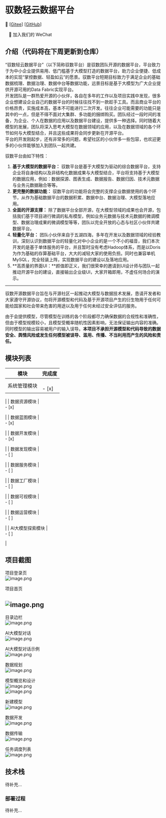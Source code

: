 <a name="ChatGLM3"></a>
# 驭数轻云数据平台

📃 [[Gitee](https://gitee.com/data_harness_cloud/data_harness-be)] [[GitHub](https://github.com/Roy01043/data_harness-be.git)]

     👋 加入我们的  WeChat 

<a name="61a3ec66"></a>
## 介绍（代码将在下周更新到仓库）

“驭数轻云数据平台”（以下简称驭数平台）是驭数团队开源的数据平台，平台致力于为中小企业提供易用、低门槛基于大模型打造的数据平台，助力企业便捷、低成本的实现“掌控数据、轻盈如云”的愿景。驭数平台短期目标致力于满足企业的基础数据梳理、数据治理、数据中台等数据功能，远景目标是基于大模型为广大企业提供开源可用的Data Fabric实现平台。<br />开发团队是一群热爱开源的小伙伴，各自在多年的工作以及项目实践中发现，很多企业想建设企业自己的数据平台的时候往往找不到一款趁手工具。而且商业平台的价格昂贵，实施成本高，基本不可能进行二次开发。往往企业可能需要的功能只是其中的一点，但是不得不面对大集群、多功能的捆绑购买。团队经过一段时间的准备，为企业、个人在数据的应用以及数据平台建设，提供多一种选择。同时随着大模型的发展，团队将深入思考大模型在数据领域的应用，以及在数据领域的各个环节如何与大模型结合，并且这些成果将会同步更新在开源平台。<br />平台的开发刚起步，还有非常多的问题，希望社区的小伙伴多一些包容，也欢迎更多的小伙伴能够加入到团队一起共建。

驭数平台由如下特性：

1. **基于大模型的数据平台：** 驭数平台是基于大模型为驱动的综合数据平台，支持企业将自身结构以及非结构化数据成果与大模型结合，平台将支持基于大模型的数据应用，例如：数据探源、图表生成、数据报告、数据归因、技术元数据与业务元数据融合等等。
2. **更完整的数据功能：** 驭数平台的功能将会完整的支撑企业数据使用的各个环节，从作为基础数据平台的数据积累、数据中台、数据治理、大模型落地应用。
3. **全面的开源支撑：** 除了数据平台全部开源，在大模型领域的成果也会开源，包括我们基于项目进行微调的私有模型，例如业务元数据与技术元数据的微调模型、数据治理成果的微调模型等等，团队以完全开放的心态与社区小伙伴共建数据平台。
4. **轻量化平台：** 团队小伙伴来自于五湖四海，多年在开发以及数据领域的经验教训，深刻认识到数据平台的轻量化对中小企业的是一个不小的福音，我们本次开发的是基于单体服务的平台，并且暂时没有考虑Hadoop体系，而是以Doris为作为基础的存算基础平台，大大的减轻大家的使用负担。同时也兼容单机MySQL，完全轻装上阵，实现数据平台的建设以及落地应用。
5. **高质量的界面UI：**颜值即正义，我们很荣幸的邀请到UI设计师与团队一起推动开源平台的建设，直接输出企业级UI，大家开箱即用，不虚任何场合的演示。

---

驭数开源数据平台旨在与开源社区一起推动大模型与数据技术发展，恳请开发者和大家遵守开源协议，勿将开源模型和代码及基于开源项目产生的衍生物用于任何可能给国家和社会带来危害的用途以及用于任何未经过安全评估的服务。

由于会提供模型，尽管模型在训练的各个阶段都尽力确保数据的合规性和准确性，但由于模型规模较小，且模型受概率随机性因素影响，无法保证输出内容的准确。同时模型的输出容易被用户的输入误导。**本项目不承担开源模型和代码导致的数据安全、舆情风险或发生任何模型被误导、滥用、传播、不当利用而产生的风险和责任。**
<a name="851f3dff"></a>
## 模块列表
| 模块 | 完成度 |
| --- | --- |
| 系统管理模块 | <br />- [x] 

 |
| 数据资源模块 | <br />- [x] 

 |
| 数据蓝图模块 | <br />- [x] 

 |
| 数据开发模块 | <br />- [x] 

 |
| 数据发现模块 | <br />- [ ] 

 |
| 数据服务模块 | <br />- [ ] 

 |
| 数据工厂模块 | <br />- [ ] 

 |
| 数据可视模块 | <br />- [ ] 

 |
| 数据运营模块 | <br />- [ ] 

 |
| AI大模型探索模块 | <br />- [ ] 

 |


<a name="844eea1b"></a>
## 项目截图

项目登录页<br />![image.png](https://cdn.nlark.com/yuque/0/2023/png/94862/1699102363782-2349d3f3-a6fb-463c-ac4a-620a1eb7a5b2.png#averageHue=%23e9ecf6&clientId=u50d661d9-c305-4&from=paste&height=968&id=u70cb7fef&originHeight=968&originWidth=1914&originalType=binary&ratio=1&rotation=0&showTitle=false&size=1178489&status=done&style=none&taskId=u1392ffc6-2a1d-417c-82d0-20dbc7608d0&title=&width=1914)

项目首页
<a name="551c3d12"></a>
## ![image.png](https://cdn.nlark.com/yuque/0/2023/png/94862/1699102403639-763f5163-09bb-4baa-bf64-8df40caf51f9.png#averageHue=%23d8dcf1&clientId=u50d661d9-c305-4&from=paste&height=964&id=u7697e1d9&originHeight=964&originWidth=1915&originalType=binary&ratio=1&rotation=0&showTitle=false&size=1084522&status=done&style=none&taskId=u019a9375-909f-4af6-b161-e813ecfb193&title=&width=1915)

目录边栏<br />![image.png](https://cdn.nlark.com/yuque/0/2023/png/94862/1699102556171-490c2afc-4337-4195-8e75-50e6a6a57312.png#averageHue=%239e9f9f&clientId=u50d661d9-c305-4&from=paste&height=963&id=u053ed3fb&originHeight=963&originWidth=1914&originalType=binary&ratio=1&rotation=0&showTitle=false&size=787756&status=done&style=none&taskId=u429a2595-840a-403a-aef5-d66e6211285&title=&width=1914)

AI大模型对话<br />![image.png](https://cdn.nlark.com/yuque/0/2023/png/94862/1699102686484-08710899-179f-463a-b36a-eaeab29f8e8e.png#averageHue=%23eff1f6&clientId=u50d661d9-c305-4&from=paste&height=964&id=ufbc5abd4&originHeight=964&originWidth=1917&originalType=binary&ratio=1&rotation=0&showTitle=false&size=252018&status=done&style=none&taskId=u5ee3ac8c-c8a6-42c1-8bed-8968da7a379&title=&width=1917)

AI大模型对话示例<br />![image.png](https://cdn.nlark.com/yuque/0/2023/png/94862/1699103667122-dcd6afd0-8187-4fa0-a188-6a5c9e263e9d.png#averageHue=%23e1e3e3&clientId=u50d661d9-c305-4&from=paste&height=964&id=u10d0c6f3&originHeight=964&originWidth=1919&originalType=binary&ratio=1&rotation=0&showTitle=false&size=213459&status=done&style=none&taskId=u88a2a83f-c568-45e7-8a77-33d74449396&title=&width=1919)

数据规划<br />![image.png](https://cdn.nlark.com/yuque/0/2023/png/94862/1699103730811-2628cff0-f8e3-4288-9786-8e0816b7c9b7.png#averageHue=%23eff2f4&clientId=u50d661d9-c305-4&from=paste&height=965&id=ubebd6203&originHeight=965&originWidth=1912&originalType=binary&ratio=1&rotation=0&showTitle=false&size=125573&status=done&style=none&taskId=ub18836d8-521d-4b50-ada0-5bfa60413ff&title=&width=1912)

模型概览和设计<br />![image.png](https://cdn.nlark.com/yuque/0/2023/png/94862/1699103847922-59e41f6d-50ca-4e60-b095-703c4f6ad245.png#averageHue=%23c1c3c1&clientId=u50d661d9-c305-4&from=paste&height=960&id=u6d4c1d2c&originHeight=960&originWidth=1913&originalType=binary&ratio=1&rotation=0&showTitle=false&size=172238&status=done&style=none&taskId=u3b4019a1-6cde-4a38-8ae9-6f5fed6c15b&title=&width=1913)<br />![image.png](https://cdn.nlark.com/yuque/0/2023/png/94862/1699103801977-24de1ea6-6f40-4757-9a40-4f3b57e10193.png#averageHue=%2380cf9b&clientId=u50d661d9-c305-4&from=paste&height=964&id=ud404ed07&originHeight=964&originWidth=1904&originalType=binary&ratio=1&rotation=0&showTitle=false&size=225447&status=done&style=none&taskId=ue3f36de8-e9d4-4ae8-ba7d-07783741b06&title=&width=1904)

新建模型<br />![image.png](https://cdn.nlark.com/yuque/0/2023/png/94862/1699103829368-ff768b18-5fc8-486e-be19-19da9ec4148f.png#averageHue=%23dbc95d&clientId=u50d661d9-c305-4&from=paste&height=957&id=udf1ad499&originHeight=957&originWidth=1907&originalType=binary&ratio=1&rotation=0&showTitle=false&size=150969&status=done&style=none&taskId=u484a6c74-b807-43c6-95c7-f9a3050dd5e&title=&width=1907)

数据开发<br />![image.png](https://cdn.nlark.com/yuque/0/2023/png/94862/1699103905036-4f0d98a5-6375-4f4c-a0c6-69d0dbca6318.png#averageHue=%23c0d0c7&clientId=u50d661d9-c305-4&from=paste&height=962&id=uc775e255&originHeight=962&originWidth=1906&originalType=binary&ratio=1&rotation=0&showTitle=false&size=145492&status=done&style=none&taskId=u45b4ec52-9530-4d71-9596-b7f3aae72c8&title=&width=1906)

数据传输<br />![image.png](https://cdn.nlark.com/yuque/0/2023/png/94862/1699103943235-2b9bc830-3d29-4a23-bc3c-4cc220ef90bf.png#averageHue=%23a1cdcb&clientId=u50d661d9-c305-4&from=paste&height=965&id=u94c95154&originHeight=965&originWidth=1918&originalType=binary&ratio=1&rotation=0&showTitle=false&size=155213&status=done&style=none&taskId=u2b190670-768f-48f2-b7b5-3e11f518c5a&title=&width=1918)

任务调度列表<br />![image.png](https://cdn.nlark.com/yuque/0/2023/png/94862/1699103980224-c4cb2296-dbcb-42ed-8fdf-e21990656785.png#averageHue=%23eab5aa&clientId=u50d661d9-c305-4&from=paste&height=966&id=u6b2a58c0&originHeight=966&originWidth=1912&originalType=binary&ratio=1&rotation=0&showTitle=false&size=123989&status=done&style=none&taskId=u5bb2d12c-a9f9-46ed-9c25-e1ade5e94a4&title=&width=1912)
<a name="WJhIY"></a>
## 技术栈
待补充...
<a name="46fb3487"></a>
### 部署过程
待补充...
